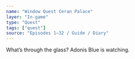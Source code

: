 ```yaml
---
name: "Window Quest Ceran Palace"
layer: "In-game"
type: "Quest"
tags: ["quest"]
source: "Episodes 1–32 / Guide / Diary"
---
```

What’s through the glass? Adonis Blue is watching.
